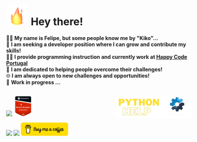 
# <img alt="img" height="55" width="60" src="https://raw.githubusercontent.com/beckerfelipee/ImagesDB/main/Misc/fire.gif"> Hey there! 

🙋‍♂️ **My name is Felipe, but some people know me by "Kiko"...** <br>
💼 **I am seeking a developer position where I can grow and contribute my skills!** <br>
👨‍💻 **I provide programming instruction and currently work at [Happy Code Portugal](https://www.linkedin.com/company/happycodept/)** <br>
💪 **I am dedicated to helping people overcome their challenges!** <br>
🌐 **I am always open to new challenges and opportunities!** <br> 
🚀 **Work in progress ...** <br>

<!-- 💼 **I am actively seeking a developer position where I can grow and contribute my skills!** <br> -->
<!-- 🌐 **I am always open to new challenges and opportunities!** <br> -->
<!-- 🐍 **Python is my therapy, but i'm always exploring new tools...** <br> -->
<!-- 🎓 **I have a degree in Psychology and a background in Cognitive Science research.** <br> -->


##

 <a href="https://beckerfelipee.github.io/GPTool-LandingPage/">
  <img align="right" alt="Gptool" height="60" width="80" src="https://raw.githubusercontent.com/beckerfelipee/ImagesDB/main/GPTool/GPToolLogo1.gif">
</a>
 <a href="https://raw.githubusercontent.com/beckerfelipee/ImagesDB/main/PythonHelp/Python%20Help.png">
  <img align="right" alt="Python-help" height="60" src="https://raw.githubusercontent.com/beckerfelipee/ImagesDB/main/PythonHelp/PythonHelp.png">
</a>

<!-- Icons --> 
<p align="left"> <img src="https://skillicons.dev/icons?i=github,pycharm,vscode,py,css,html,js,nodejs">&nbsp;&nbsp;<img height="55" src="https://raw.githubusercontent.com/beckerfelipee/ImagesDB/main/OutsystemsProjects/Misc/Reactive%20Badge.png"> </p>

<!-- Discord --> 
<a href="https://cdn.discordapp.com/attachments/770989141134671925/1160196258691022888/Kikope_Discord.png?ex=6533c7f7&is=652152f7&hm=95c883607f5586049b244be135897da722efa19adeaa7f4a372595650b44147a&" target="_blank"><img 
height='36' src="https://img.shields.io/badge/Discord-7289DA?style=for-the-badge&logo=discord&logoColor=white" target="_blank"></a> 
<a href="https://www.linkedin.com/in/felipebeckersantos/" target="_blank"><img height='36' margin-left=100 src="https://img.shields.io/badge/-LinkedIn-%230077B5?style=for-the-badge&logo=linkedin&logoColor=white" target="_blank"></a> 
<a href='https://www.buymeacoffee.com/beckerfelipee' target='_blank'><img height='36' style='border:0px;height:36px;' src='https://raw.githubusercontent.com/beckerfelipee/ImagesDB/main/Misc/BuyMeCoffee.png' border='0' alt='Buy Me a Coffee' /></a>


